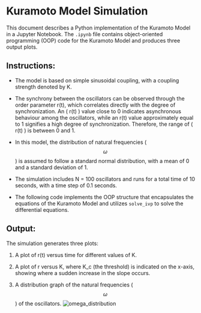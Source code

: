 # Kuramoto Model Simulation

This document describes a Python implementation of the Kuramoto Model in a Jupyter Notebook. The `.ipynb` file contains object-oriented programming (OOP) code for the Kuramoto Model and produces three output plots.

## Instructions:

- The model is based on simple sinusoidal coupling, with a coupling strength denoted by K.

- The synchrony between the oscillators can be observed through the order parameter r(t), which correlates directly with the degree of synchronization. An \( r(t) \) value close to 0 indicates asynchronous behaviour among the oscillators, while an r(t) value approximately equal to 1 signifies a high degree of synchronization. Therefore, the range of \( r(t) \) is between 0 and 1.

- In this model, the distribution of natural frequencies ($$\omega$$) is assumed to follow a standard normal distribution, with a mean of 0 and a standard deviation of 1.

- The simulation includes N = 100 oscillators and runs for a total time of 10 seconds, with a time step of 0.1 seconds.

- The following code implements the OOP structure that encapsulates the equations of the Kuramoto Model and utilizes `solve_ivp` to solve the differential equations.

## Output:

The simulation generates three plots:
1. A plot of r(t) versus time for different values of K.

   

2. A plot of r versus K, where K_c (the threshold) is indicated on the x-axis, showing where a sudden increase in the slope occurs.




3. A distribution graph of the natural frequencies ($$\omega$$) of the oscillators.
![omega_distribution](https://github.com/user-attachments/assets/c3568f36-6d2d-4e38-b7d5-08e9f74b881a)

   
